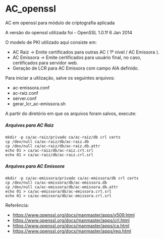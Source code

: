 # AC_openssl
AC em openssl para módulo de criptografia aplicada

A versão do openssl utilizada foi - OpenSSL 1.0.1f 6 Jan 2014

O modelo de PKI utilizado aqui consiste em:

- AC Raiz -> Emite certificados para outras AC ( 1º nível / AC Emissora ).
- AC Emissora -> Emite certificados para usuário final, no caso, certificados para servidor web.
- Geração de LCR para AC Emissora com campo AIA definido.

Para iniciar a uitlização, salve os seguintes arquivos:

- ac-emissora.conf  
- ac-raiz.conf  
- server.conf
- gerar_lcr_ac-emissora.sh  

A partir do diretório em que os arquivos foram salvos, execute:

##### Arquivos para AC Raiz
```
mkdir -p ca/ac-raiz/privado ca/ac-raiz/db crl certs
cp /dev/null ca/ac-raiz/db/ac-raiz.db
cp /dev/null ca/ac-raiz/db/ac-raiz.db.attr
echo 01 > ca/ac-raiz/db/ac-raiz.crt.srl 
echo 01 > ca/ac-raiz/db/ac-raiz.crl.srl
```

##### Arquivos para AC Emissora
```
mkdir -p ca/ac-emissora/privado ca/ac-emissora/db crl certs
cp /dev/null ca/ac-emissora/db/ac-emissora.db
cp /dev/null ca/ac-emissora/db/ac-emissora.db.attr
echo 01 > ca/ac-emissora/db/ac-emissora.crt.srl
echo 01 > ca/ac-emissora/db/ac-emissora.crl.srl
```

Referência:
- https://www.openssl.org/docs/manmaster/apps/x509.html
- https://www.openssl.org/docs/manmaster/apps/crl.html
- https://www.openssl.org/docs/manmaster/apps/ca.html
- https://www.openssl.org/docs/manmaster/apps/req.html
